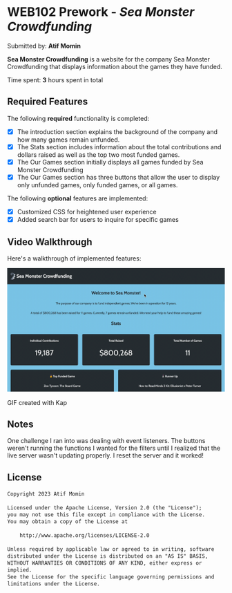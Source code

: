 # WEB102 Prework - *Sea Monster Crowdfunding*

Submitted by: **Atif Momin**

**Sea Monster Crowdfunding** is a website for the company Sea Monster Crowdfunding that displays information about the games they have funded.

Time spent: **3** hours spent in total

## Required Features

The following **required** functionality is completed:

* [x] The introduction section explains the background of the company and how many games remain unfunded.
* [x] The Stats section includes information about the total contributions and dollars raised as well as the top two most funded games.
* [x] The Our Games section initially displays all games funded by Sea Monster Crowdfunding
* [x] The Our Games section has three buttons that allow the user to display only unfunded games, only funded games, or all games.

The following **optional** features are implemented:

* [x] Customized CSS for heightened user experience
* [x] Added search bar for users to inquire for specific games

## Video Walkthrough

Here's a walkthrough of implemented features:

<img src='assets/Kapture 2023-08-14 at 04.08.13.gif' title='Video Walkthrough' width='' alt='Video Walkthrough' />

GIF created with Kap  

## Notes

One challenge I ran into was dealing with event listeners. The buttons weren't running the functions I wanted for the filters until I realized that the live server wasn't updating properly. I reset the server and it worked!

## License

    Copyright 2023 Atif Momin

    Licensed under the Apache License, Version 2.0 (the "License");
    you may not use this file except in compliance with the License.
    You may obtain a copy of the License at

        http://www.apache.org/licenses/LICENSE-2.0

    Unless required by applicable law or agreed to in writing, software
    distributed under the License is distributed on an "AS IS" BASIS,
    WITHOUT WARRANTIES OR CONDITIONS OF ANY KIND, either express or implied.
    See the License for the specific language governing permissions and
    limitations under the License.
